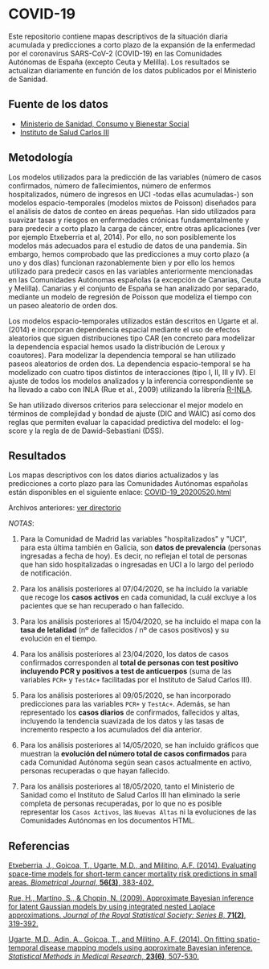 # COVID-19
Este repositorio contiene mapas descriptivos de la situación diaria acumulada y predicciones a corto plazo de la expansión de la enfermedad por el coronavirus SARS-CoV-2 (COVID-19) en las Comunidades Autónomas de España (excepto Ceuta y Melilla). Los resultados se actualizan diariamente en función de los datos publicados por el Ministerio de Sanidad.

## Fuente de los datos

- [Ministerio de Sanidad, Consumo y Bienestar Social](https://www.mscbs.gob.es/profesionales/saludPublica/ccayes/alertasActual/nCov-China/situacionActual.htm)
- [Instituto de Salud Carlos III](https://cnecovid.isciii.es/covid19/)


## Metodología

Los modelos utilizados para la predicción de las variables (número de casos confirmados, número de fallecimientos, número de enfermos hospitalizados, número de ingresos en UCI -todas ellas acumuladas-) son modelos espacio-temporales (modelos mixtos de Poisson) diseñados para el análisis de datos de conteo en áreas pequeñas. Han sido utilizados para suavizar tasas y riesgos en enfermedades crónicas fundamentalmente y para predecir a corto plazo la carga de cáncer, entre otras aplicaciones (ver por ejemplo Etxeberria et al, 2014). Por ello, no son posiblemente los modelos más adecuados para el estudio de datos de una pandemia. Sin embargo, hemos comprobado que las predicciones a muy corto plazo (a uno y dos días) funcionan razonablemente bien y por ello los hemos utilizado para predecir casos en las variables anteriormente mencionadas en las Comunidades Autónomas españolas (a excepción de Canarias, Ceuta y Melilla).  Canarias y el conjunto de España se han analizado por separado, mediante un modelo de regresión de Poisson que modeliza el tiempo con un paseo aleatorio de orden dos. 

Los modelos espacio-temporales utilizados están descritos en Ugarte et al. (2014) e incorporan dependencia espacial mediante el uso de efectos aleatorios que siguen distribuciones tipo CAR (en concreto para modelizar la dependencia espacial hemos usado la distribución de Leroux y coautores).  Para modelizar la dependencia temporal se han utilizado paseos aleatorios de orden dos. La dependencia espacio-temporal se ha modelizado con cuatro tipos distintos de interacciones (tipo I, II, III y IV). El ajuste de todos los modelos analizados y la inferencia correspondiente se ha llevado a cabo con INLA (Rue et al., 2009) utilizando la librería [R-INLA](http://www.r-inla.org/).

Se han utilizado diversos criterios para seleccionar el mejor modelo en términos de complejidad y bondad de ajuste (DIC and WAIC) así como dos reglas que permiten evaluar la capacidad predictiva del modelo: el log-score y la regla de de Dawid–Sebastiani (DSS).



## Resultados
Los mapas descriptivos con los datos diarios actualizados y las predicciones a corto plazo para las Comunidades Autónomas españolas están disponibles en el siguiente enlace:
[COVID-19_20200520.html](https://emi-sstcdapp.unavarra.es/COVID-19/COVID-19_20200520.html)



Archivos anteriores: [ver directorio](https://emi-sstcdapp.unavarra.es/COVID-19/)

_NOTAS_: 

1. Para la Comunidad de Madrid las variables "hospitalizados" y "UCI", para esta última también en Galicia, son __datos de prevalencia__ (personas ingresadas a fecha de hoy). Es decir, no reflejan el total de personas que han sido hospitalizadas o ingresadas en UCI a lo largo del periodo de notificación.

2. Para los análisis posteriores al 07/04/2020, se ha incluido la variable que recoge los __casos activos__ en cada comunidad, la cuál excluye a los pacientes que se han recuperado o han fallecido.

3. Para los análisis posteriores al 15/04/2020, se ha incluido el mapa con la __tasa de letalidad__ (nº de fallecidos / nº de casos positivos) y su evolución en el tiempo. 

4. Para los análisis posteriores al 23/04/2020, los datos de casos confirmados corresponden al __total de personas con test positivo incluyendo PCR y positivos a test de anticuerpos__ (suma de las variables `PCR+` y `TestAc+` facilitadas por el Instituto de Salud Carlos III).

5. Para los análisis posteriores al 09/05/2020, se han incorporado predicciones para las variables `PCR+` y `TestAc+`. Además, se han representado los __casos diarios__ de confirmados, fallecidos y altas, incluyendo la tendencia suavizada de los datos y las tasas de incremento respecto a los acumulados del día anterior.

6. Para los análisis posteriores al 14/05/2020, se han incluido gráficos que muestran la __evolución del número total de casos confirmados__ para cada Comunidad Autónoma según sean casos actualmente en activo, personas recuperadas o que hayan fallecido.

7. Para los análisis posteriores al 18/05/2020, tanto el Ministerio de Sanidad como el Instituto de Salud Carlos III han eliminado la serie completa de personas recuperadas, por lo que no es posible representar los `Casos Activos`, las `Nuevas Altas` ni la evoluciones de las Comunidades Autónomas en los documentos HTML.


## Referencias
[Etxeberria, J., Goicoa, T., Ugarte, M.D., and Militino, A.F. (2014). Evaluating space-time models for short-term cancer mortality risk predictions in small areas. _Biometrical Journal_, __56(3)__, 383-402.](https://doi.org/10.1002/bimj.201200259)

[Rue, H., Martino, S., & Chopin, N. (2009). Approximate Bayesian inference for latent Gaussian models by using integrated nested Laplace approximations. _Journal of the Royal Statistical Society: Series B_, __71(2)__, 319-392.]( https://doi.org/10.1111/j.1467-9868.2008.00700.x)

[Ugarte, M.D., Adin, A., Goicoa, T., and Militino, A.F. (2014). On fitting spatio-temporal disease mapping models using approximate Bayesian inference. _Statistical Methods in Medical Research_, __23(6)__, 507-530.](https://doi.org/10.1177/0962280214527528)
